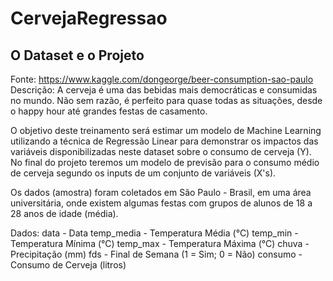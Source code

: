 # CervejaRegressao


## O Dataset e o Projeto
Fonte: https://www.kaggle.com/dongeorge/beer-consumption-sao-paulo
Descrição:
A cerveja é uma das bebidas mais democráticas e consumidas no mundo. Não sem razão, é perfeito para quase todas as situações, desde o happy hour até grandes festas de casamento.

O objetivo deste treinamento será estimar um modelo de Machine Learning utilizando a técnica de Regressão Linear para demonstrar os impactos das variáveis disponibilizadas neste dataset sobre o consumo de cerveja (Y). No final do projeto teremos um modelo de previsão para o consumo médio de cerveja segundo os inputs de um conjunto de variáveis (X's).

Os dados (amostra) foram coletados em São Paulo - Brasil, em uma área universitária, onde existem algumas festas com grupos de alunos de 18 a 28 anos de idade (média).

Dados:
data - Data
temp_media - Temperatura Média (°C)
temp_min - Temperatura Mínima (°C)
temp_max - Temperatura Máxima (°C)
chuva - Precipitação (mm)
fds - Final de Semana (1 = Sim; 0 = Não)
consumo - Consumo de Cerveja (litros)
